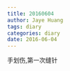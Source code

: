 ```yaml
---
title: 20160604
author: Jaye Huang
tags: diary
categories: diary
date: 2016-06-04
---
```


手划伤,第一次缝针
